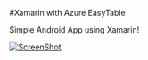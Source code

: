 #Xamarin with Azure EasyTable

Simple Android App using Xamarin!

[![ScreenShot](http://img.youtube.com/vi/fZ5KDXS-4uI/0.jpg)](https://www.youtube.com/watch?v=fZ5KDXS-4uI)
